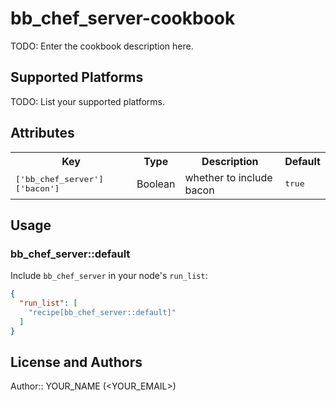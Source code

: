 # bb_chef_server-cookbook

TODO: Enter the cookbook description here.

## Supported Platforms

TODO: List your supported platforms.

## Attributes

<table>
  <tr>
    <th>Key</th>
    <th>Type</th>
    <th>Description</th>
    <th>Default</th>
  </tr>
  <tr>
    <td><tt>['bb_chef_server']['bacon']</tt></td>
    <td>Boolean</td>
    <td>whether to include bacon</td>
    <td><tt>true</tt></td>
  </tr>
</table>

## Usage

### bb_chef_server::default

Include `bb_chef_server` in your node's `run_list`:

```json
{
  "run_list": [
    "recipe[bb_chef_server::default]"
  ]
}
```

## License and Authors

Author:: YOUR_NAME (<YOUR_EMAIL>)

